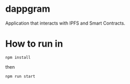 # dappgram

Application that interacts with IPFS and Smart Contracts.

# How to run in

`npm install`

then

`npm run start`
